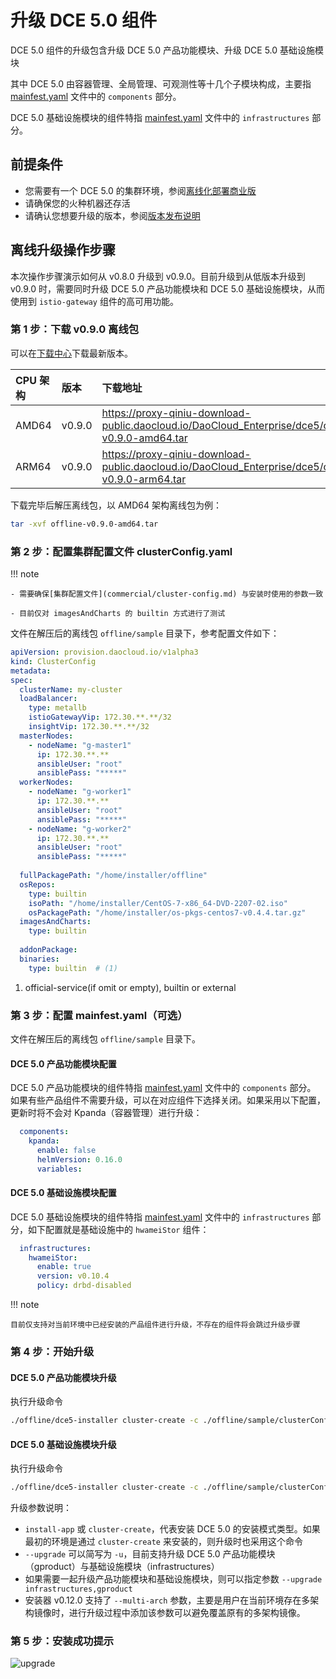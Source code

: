 # 升级 DCE 5.0 组件

DCE 5.0 组件的升级包含升级 DCE 5.0 产品功能模块、升级 DCE 5.0 基础设施模块

其中 DCE 5.0 由容器管理、全局管理、可观测性等十几个子模块构成，主要指 [mainfest.yaml](commercial/manifest.md) 文件中的 `components` 部分。

DCE 5.0 基础设施模块的组件特指 [mainfest.yaml](commercial/manifest.md) 文件中的 `infrastructures` 部分。

## 前提条件

- 您需要有一个 DCE 5.0 的集群环境，参阅[离线化部署商业版](commercial/start-install.md)
- 请确保您的火种机器还存活
- 请确认您想要升级的版本，参阅[版本发布说明](release-notes.md)

## 离线升级操作步骤

本次操作步骤演示如何从 v0.8.0 升级到 v0.9.0。目前升级到从低版本升级到 v0.9.0 时，需要同时升级 DCE 5.0 产品功能模块和 DCE 5.0 基础设施模块，从而使用到 `istio-gateway` 组件的高可用功能。

### 第 1 步：下载 v0.9.0 离线包

可以在[下载中心](https://docs.daocloud.io/download/dce5/)下载最新版本。

| CPU 架构 | 版本   | 下载地址                                                     |
| :------- | :----- | :----------------------------------------------------------- |
| AMD64    | v0.9.0 | https://proxy-qiniu-download-public.daocloud.io/DaoCloud_Enterprise/dce5/offline-v0.9.0-amd64.tar |
| ARM64    | v0.9.0 | https://proxy-qiniu-download-public.daocloud.io/DaoCloud_Enterprise/dce5/offline-v0.9.0-arm64.tar |

下载完毕后解压离线包，以 AMD64 架构离线包为例：

```bash
tar -xvf offline-v0.9.0-amd64.tar
```

### 第 2 步：配置集群配置文件 clusterConfig.yaml

!!! note

    - 需要确保[集群配置文件](commercial/cluster-config.md) 与安装时使用的参数一致

    - 目前仅对 imagesAndCharts 的 builtin 方式进行了测试

文件在解压后的离线包 `offline/sample` 目录下，参考配置文件如下：

```yaml
apiVersion: provision.daocloud.io/v1alpha3
kind: ClusterConfig
metadata:
spec:
  clusterName: my-cluster
  loadBalancer:
    type: metallb 
    istioGatewayVip: 172.30.**.**/32 
    insightVip: 172.30.**.**/32      
  masterNodes:
    - nodeName: "g-master1" 
      ip: 172.30.**.**
      ansibleUser: "root"
      ansiblePass: "*****"
  workerNodes:
    - nodeName: "g-worker1"
      ip: 172.30.**.**
      ansibleUser: "root"
      ansiblePass: "*****"
    - nodeName: "g-worker2"
      ip: 172.30.**.**
      ansibleUser: "root"
      ansiblePass: "*****"
 
  fullPackagePath: "/home/installer/offline"
  osRepos:
    type: builtin
    isoPath: "/home/installer/CentOS-7-x86_64-DVD-2207-02.iso"
    osPackagePath: "/home/installer/os-pkgs-centos7-v0.4.4.tar.gz"
  imagesAndCharts:
    type: builtin
 
  addonPackage:
  binaries:
    type: builtin  # (1)
```

1. official-service(if omit or empty), builtin or external

### 第 3 步：配置 mainfest.yaml（可选）

文件在解压后的离线包 `offline/sample` 目录下。

#### DCE 5.0 产品功能模块配置

DCE 5.0 产品功能模块的组件特指 [mainfest.yaml](commercial/manifest.md) 文件中的 `components` 部分。
如果有些产品组件不需要升级，可以在对应组件下选择关闭。如果采用以下配置，更新时将不会对 Kpanda（容器管理）进行升级：

```yaml
  components:
    kpanda:
      enable: false
      helmVersion: 0.16.0
      variables:
```

#### DCE 5.0 基础设施模块配置

DCE 5.0 基础设施模块的组件特指 [mainfest.yaml](commercial/manifest.md) 文件中的 `infrastructures` 部分，如下配置就是基础设施中的 `hwameiStor` 组件：

```yaml
  infrastructures:
    hwameiStor:
      enable: true
      version: v0.10.4
      policy: drbd-disabled
```

!!! note

    目前仅支持对当前环境中已经安装的产品组件进行升级，不存在的组件将会跳过升级步骤

### 第 4 步：开始升级

#### DCE 5.0 产品功能模块升级

执行升级命令

```bash
./offline/dce5-installer cluster-create -c ./offline/sample/clusterConfig.yaml -m ./offline/sample/manifest.yaml --upgrade gproduct
```

#### DCE 5.0 基础设施模块升级

执行升级命令

```bash
./offline/dce5-installer cluster-create -c ./offline/sample/clusterConfig.yaml -m ./offline/sample/manifest.yaml --upgrade infrastructures
```

升级参数说明：

- `install-app` 或 `cluster-create`，代表安装 DCE 5.0 的安装模式类型。如果最初的环境是通过 `cluster-create` 来安装的，则升级时也采用这个命令
- `--upgrade` 可以简写为 `-u`，目前支持升级 DCE 5.0 产品功能模块（gproduct）与基础设施模块（infrastructures）
- 如果需要一起升级产品功能模块和基础设施模块，则可以指定参数 `--upgrade infrastructures,gproduct`
- 安装器 v0.12.0 支持了 `--multi-arch` 参数，主要是用户在当前环境存在多架构镜像时，进行升级过程中添加该参数可以避免覆盖原有的多架构镜像。

### 第 5 步：安装成功提示

![upgrade](https://docs.daocloud.io/daocloud-docs-images/docs/install/images/upgrade.png)

